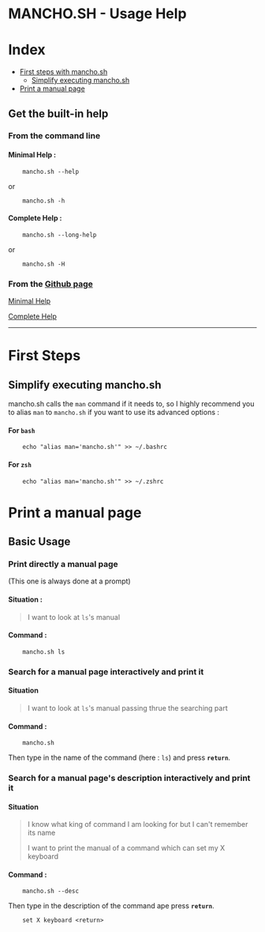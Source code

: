 # MANCHO.SH - Usage Help

# Index

* [First steps with mancho.sh](#First-Steps)
  * [Simplify executing mancho.sh](#Simplify-executing-mancho.sh)
* [Print a manual page](#Print-a-manualo-page)

## Get the built-in help

### From the command line

#### Minimal Help :

        mancho.sh --help

or

        mancho.sh -h

#### Complete Help :

        mancho.sh --long-help

or

        mancho.sh -H

### From the [Github page](https://www.github.com/lapingenieur/mancho.sh)

[Minimal Help](./quick-help.md)

[Complete Help](./long-help.md)

---

# First Steps

## Simplify executing mancho.sh

mancho.sh calls the `man` command if it needs to, so I highly recommend you to alias `man` to `mancho.sh` if you want to use its advanced options :

#### For `bash`

        echo "alias man='mancho.sh'" >> ~/.bashrc

#### For `zsh`

        echo "alias man='mancho.sh'" >> ~/.zshrc

# Print a manual page

## Basic Usage

### Print directly a manual page

(This one is always done at a prompt)

#### Situation :

> I want to look at `ls`'s manual

#### Command :

        mancho.sh ls

### Search for a manual page interactively and print it

#### Situation

> I want to look at `ls`'s  manual passing thrue the searching part

#### Command :

        mancho.sh

Then type in the name of the command (here : `ls`) and press **`return`**.

### Search for a manual page's description interactively and print it

#### Situation

> I know what king of command I am looking for but I can't remember its name
>
> I want to print the manual of a command which can set my X keyboard

#### Command :

        mancho.sh --desc

Then type in the description of the command ape press **`return`**.

        set X keyboard <return>
